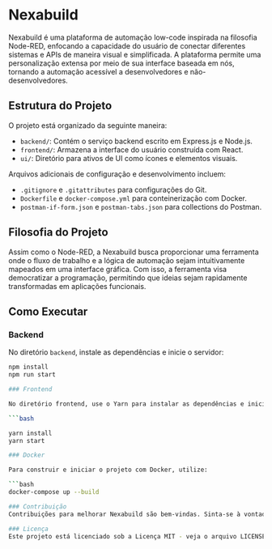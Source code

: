 # Nexabuild

Nexabuild é uma plataforma de automação low-code inspirada na filosofia Node-RED, enfocando a capacidade do usuário de conectar diferentes sistemas e APIs de maneira visual e simplificada. A plataforma permite uma personalização extensa por meio de sua interface baseada em nós, tornando a automação acessível a desenvolvedores e não-desenvolvedores.

## Estrutura do Projeto

O projeto está organizado da seguinte maneira:

- `backend/`: Contém o serviço backend escrito em Express.js e Node.js.
- `frontend/`: Armazena a interface do usuário construída com React.
- `ui/`: Diretório para ativos de UI como ícones e elementos visuais.

Arquivos adicionais de configuração e desenvolvimento incluem:

- `.gitignore` e `.gitattributes` para configurações do Git.
- `Dockerfile` e `docker-compose.yml` para conteinerização com Docker.
- `postman-if-form.json` e `postman-tabs.json` para collections do Postman.

## Filosofia do Projeto

Assim como o Node-RED, a Nexabuild busca proporcionar uma ferramenta onde o fluxo de trabalho e a lógica de automação sejam intuitivamente mapeados em uma interface gráfica. Com isso, a ferramenta visa democratizar a programação, permitindo que ideias sejam rapidamente transformadas em aplicações funcionais.

## Como Executar

### Backend

No diretório `backend`, instale as dependências e inicie o servidor:

```bash
npm install
npm run start

### Frontend

No diretório frontend, use o Yarn para instalar as dependências e iniciar o aplicativo:

```bash

yarn install
yarn start

### Docker

Para construir e iniciar o projeto com Docker, utilize:

```bash
docker-compose up --build

### Contribuição
Contribuições para melhorar Nexabuild são bem-vindas. Sinta-se à vontade para clonar, forkar e propor pull requests ou abrir issues para discutir melhorias.

### Licença
Este projeto está licenciado sob a Licença MIT - veja o arquivo LICENSE para mais detalhes.


